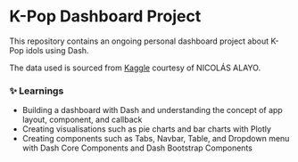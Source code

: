 # K-Pop Dashboard Project
 This repository contains an ongoing personal dashboard project about K-Pop idols using Dash.
 
 The data used is sourced from [Kaggle](https://www.kaggle.com/datasets/nicolsalayoarias/all-kpop-idols/?select=kpopidolsv3.csv) courtesy of NICOLÁS ALAYO.

 ### :sparkles: Learnings 
 - Building a dashboard with Dash and understanding the concept of app layout, component, and callback
 - Creating visualisations such as pie charts and bar charts with Plotly
 - Creating components such as Tabs, Navbar, Table, and Dropdown menu with Dash Core Components and Dash Bootstrap Components
